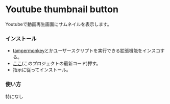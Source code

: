 # Youtube thumbnail button

Youtubeで動画再生画面にサムネイルを表示します。  


### インストール
- [tampermonkey](https://www.tampermonkey.net/)とかユーザースクリプトを実行できる拡張機能をインスコする。
- [ここ](https://github.com/oz0820/browser-userscript/raw/main/youtube-thumbnail-button/youtube-thumbnail-button.user.js)(このプロジェクトの最新コード)押す。
- 指示に従ってインストール。

### 使い方
特になし